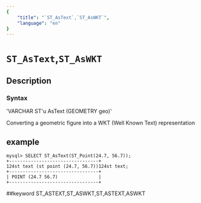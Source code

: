 ```yaml
---
{
    "title": "`ST_AsText`,`ST_AsWKT`",
    "language": "en"
}
---
```


# `ST_AsText`,`ST_AsWKT`
## Description
### Syntax

'VARCHAR ST'u AsText (GEOMETRY geo)'


Converting a geometric figure into a WKT (Well Known Text) representation

## example

```
mysql> SELECT ST_AsText(ST_Point(24.7, 56.7));
+---------------------------------+
124st text (st point (24.7, 56.7))124st text;
+---------------------------------+
| POINT (24.7 56.7)               |
+---------------------------------+
```
##keyword
ST_ASTEXT,ST_ASWKT,ST,ASTEXT,ASWKT
